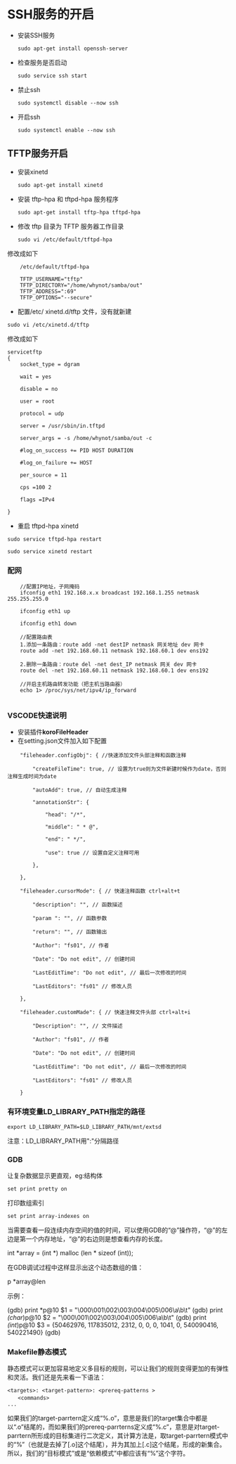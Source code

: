 # SSH服务的开启

- 安装SSH服务
	```
	sudo apt-get install openssh-server
	```
- 检查服务是否启动
	```
	sudo service ssh start
	```
- 禁止ssh
	```
	sudo systemctl disable --now ssh
	```
- 开启ssh
	```
	sudo systemctl enable --now ssh
	```
## TFTP服务开启

- 安装xinetd
	```
	sudo apt-get install xinetd
	```
- 安装 tftp-hpa 和 tftpd-hpa 服务程序 
	```
	sudo apt-get install tftp-hpa tftpd-hpa
	```
- 修改 tftp 目录为 TFTP 服务器工作目录
	```
	sudo vi /etc/default/tftpd-hpa
	```
修改成如下
```
	/etc/default/tftpd-hpa
	  
	TFTP_USERNAME="tftp"
	TFTP_DIRECTORY="/home/whynot/samba/out"
	TFTP_ADDRESS=":69"
	TFTP_OPTIONS="--secure"
```
- 配置/etc/ xinetd.d/tftp 文件，没有就新建
```
sudo vi /etc/xinetd.d/tftp
```
修改成如下
```
servicetftp
{
	socket_type = dgram
	
	wait = yes
	
	disable = no
	
	user = root
	
	protocol = udp
	
	server = /usr/sbin/in.tftpd
	
	server_args = -s /home/whynot/samba/out -c
	
	#log_on_success += PID HOST DURATION
	
	#log_on_failure += HOST
	
	per_source = 11
	
	cps =100 2
	
	flags =IPv4

}
```
- 重启 tftpd-hpa xinetd
```
sudo service tftpd-hpa restart

sudo service xinetd restart
```

### 配网
```
	//配置IP地址，子网掩码
	ifconfig eth1 192.168.x.x broadcast 192.168.1.255 netmask 255.255.255.0

	ifconfig eth1 up
	
	ifconfig eth1 down

	//配置路由表
	1.添加一条路由：route add -net destIP netmask 网关地址 dev 网卡
	route add -net 192.168.60.11 netmask 192.168.60.1 dev ens192
	
	2.删除一条路由：route del -net dest_IP netmask 网关 dev 网卡
	route del -net 192.168.60.11 netmask 192.168.60.1 dev ens192

	//开启主机路由转发功能（把主机当路由器）
	echo 1> /proc/sys/net/ipv4/ip_forward
	
```

### VSCODE快速说明

- 安装插件**koroFileHeader**
- 在setting.json文件加入如下配置
```
    "fileheader.configObj": { //快速添加文件头部注释和函数注释

        "createFileTime": true, // 设置为true则为文件新建时候作为date，否则注释生成时间为date

        "autoAdd": true, // 自动生成注释

        "annotationStr": {

            "head": "/*",

            "middle": " * @",

            "end": " */",

            "use": true // 设置自定义注释可用

        },

    },

    "fileheader.cursorMode": { // 快速注释函数 ctrl+alt+t

        "description": "", // 函数描述

        "param ": "", // 函数参数

        "return": "", // 函数输出

        "Author": "fs01", // 作者

        "Date": "Do not edit", // 创建时间

        "LastEditTime": "Do not edit", // 最后一次修改的时间

        "LastEditors": "fs01" // 修改人员

    },

    "fileheader.customMade": { // 快速注释文件头部 ctrl+alt+i

        "Description": "", // 文件描述

        "Author": "fs01", // 作者

        "Date": "Do not edit", // 创建时间

        "LastEditTime": "Do not edit", // 最后一次修改的时间

        "LastEditors": "fs01" // 修改人员

    }
```
### 有环境变量LD_LIBRARY_PATH指定的路径

```
export LD_LIBRARY_PATH=$LD_LIBRARY_PATH/mnt/extsd
```
注意：LD_LIBRARY_PATH用":"分隔路径

### GDB
让复杂数据显示更直观，eg:结构体
```
set print pretty on
```
打印数组索引
```
set print array-indexes on
```

当需要查看一段连续内存空间的值的时间，可以使用GDB的“@”操作符，“@”的左边是第一个内存地址，“@”的右边则是想查看内存的长度。

int *array = (int *) malloc (len * sizeof (int));

在GDB调试过程中这样显示出这个动态数组的值：

p *array@len

示例：

(gdb) print *p@10
$1 = "\000\001\002\003\004\005\006\a\b\t"
(gdb) print *(char*)p@10
$2 = "\000\001\002\003\004\005\006\a\b\t"
(gdb) print *(int*)p@10
$3 = {50462976, 117835012, 2312, 0, 0, 0, 1041, 0, 540090416, 540221490}
(gdb) 

### Makefile静态模式
静态模式可以更加容易地定义多目标的规则，可以让我们的规则变得更加的有弹性和灵活。我们还是先来看一下语法：

```
<targets>: <target-pattern>: <prereq-patterns >  
　　<commands>  
...
```


如果我们的target-parrtern定义成“%.o”，意思是我们的target集合中都是以“.o”结尾的，而如果我们的prereq-parrterns定义成“%.c”，意思是对target-parrtern所形成的目标集进行二次定义，其计算方法是，取target-parrtern模式中的“%”（也就是去掉了[.o]这个结尾），并为其加上[.c]这个结尾，形成的新集合。所以，我们的“目标模式”或是“依赖模式”中都应该有“%”这个字符。
